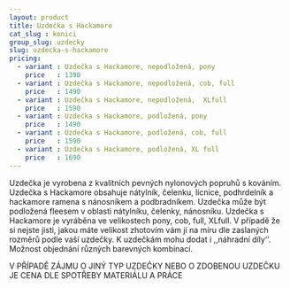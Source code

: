 ```yaml
---
layout: product
title: Uzdečka s Hackamore
cat_slug : konici
group_slug: uzdecky
slug: uzdecka-s-hackamore
pricing:
  - variant : Uzdečka s Hackamore, nepodložená, pony
    price   : 1390
  - variant : Uzdečka s Hackamore, nepodložená, cob, full
    price   : 1490
  - variant : Uzdečka s Hackamore, nepodložená,  XLfull
    price   : 1590
  - variant : Uzdečka s Hackamore, podložená, pony
    price   : 1490
  - variant : Uzdečka s Hackamore, podložená, cob, full
    price   : 1590
  - variant : Uzdečka s Hackamore, podložená, XL full
    price   : 1690
---
```


Uzdečka je vyrobena z kvalitních pevných nylonových popruhů s kováním.
Uzdečka s Hackamore obsahuje nátylník, čelenku, lícnice, podhrdelník a hackamore ramena s nánosníkem a podbradníkem.
Uzdečka může být podložená fleesem  v oblasti nátylníku, čelenky, nánosníku.
Uzdečka s Hackamore je vyráběna ve velikostech pony, cob, full, XLfull.
V případě že si nejste jisti, jakou máte velikost zhotovím vám jí na míru dle zaslaných rozměrů podle vaší uzdečky.
K uzdečkám mohu dodat i ,,náhradní díly‘‘.
Možnost objednání různých barevných kombinací.



V PŘÍPADĚ ZÁJMU O JINÝ TYP UZDEČKY NEBO O ZDOBENOU UZDEČKU JE CENA DLE SPOTŘEBY MATERIÁLU A PRÁCE

